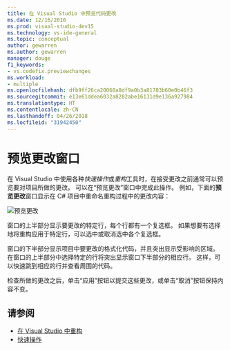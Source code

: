 ```yaml
---
title: 在 Visual Studio 中预览代码更改
ms.date: 12/16/2016
ms.prod: visual-studio-dev15
ms.technology: vs-ide-general
ms.topic: conceptual
author: gewarren
ms.author: gewarren
manager: douge
f1_keywords:
- vs.codefix.previewchanges
ms.workload:
- multiple
ms.openlocfilehash: dfb9ff26ca20060a8df9a0b3a81783b60e0b46f3
ms.sourcegitcommit: e13e61ddea6032a8282abe16131d9e136a927984
ms.translationtype: HT
ms.contentlocale: zh-CN
ms.lasthandoff: 04/26/2018
ms.locfileid: "31942450"
---
```

# <a name="preview-changes-window"></a>预览更改窗口

在 Visual Studio 中使用各种*快速操作*或*重构*工具时，在接受更改之前通常可以预览要对项目所做的更改。 可以在“预览更改”窗口中完成此操作。  例如，下面的**预览更改**窗口显示在 C# 项目中重命名重构过程中的更改内容：

![预览更改](media/previewchanges.png)

窗口的上半部分显示要更改的特定行，每个行都有一个复选框。 如果想要有选择地将重构应用于特定行，可以选中或取消选中各个复选框。

窗口的下半部分显示项目中要更改的格式化代码，并且突出显示受影响的区域。 在窗口的上半部分中选择特定的行将突出显示窗口下半部分的相应行。 这样，可以快速跳到相应的行并查看周围的代码。

检查所做的更改之后，单击“应用”按钮以提交这些更改，或单击“取消”按钮保持内容不变。

## <a name="see-also"></a>请参阅

- [在 Visual Studio 中重构](../ide/refactoring-in-visual-studio.md)
- [快速操作](../ide/quick-actions.md)
